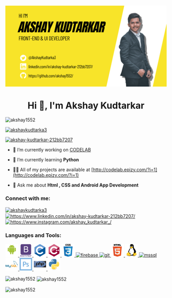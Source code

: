 ![](https://github.com/akshay1552/akshay1552/blob/main/Akshay%20Banner.png)
<h1 align="center">Hi 👋, I'm Akshay Kudtarkar</h1>
<!-- <h3 align="center">A passionate frontend developer from India</h3> -->

<p align="left"> <img src="https://komarev.com/ghpvc/?username=akshay1552&label=Profile%20views&color=0e75b6&style=flat" alt="akshay1552" /> </p>

<p align="left"> <a href="https://twitter.com/akshaykudtarka3" target="blank"><img src="https://img.shields.io/twitter/follow/akshaykudtarka3?logo=twitter&style=for-the-badge" alt="akshaykudtarka3" /></a> </p>

<p align="left"> <a href="https://www.linkedin.com/in/akshay-kudtarkar-212bb7207/" target="blank"><img src="https://img.shields.io/badge/LinkedIn-0077B5?style=for-the-badge&logo=linkedin&logoColor=white" alt="akshay-kudtarkar-212bb7207" /></a> </p>

- 🔭 I’m currently working on [CODELAB](http://codelab.epizy.com/?i=1)

- 🌱 I’m currently learning **Python**

- 👨‍💻 All of my projects are available at [http://codelab.epizy.com/?i=1](http://codelab.epizy.com/?i=1)

- 💬 Ask me about **Html , CSS and Android App Development**

<h3 align="left">Connect with me:</h3>
<p align="left">
<a href="https://twitter.com/akshaykudtarka3" target="blank"><img align="center" src="https://raw.githubusercontent.com/rahuldkjain/github-profile-readme-generator/master/src/images/icons/Social/twitter.svg" alt="akshaykudtarka3" height="30" width="40" /></a>
<a href="https://linkedin.com/in/https://www.linkedin.com/in/akshay-kudtarkar-212bb7207/" target="blank"><img align="center" src="https://raw.githubusercontent.com/rahuldkjain/github-profile-readme-generator/master/src/images/icons/Social/linked-in-alt.svg" alt="https://www.linkedin.com/in/akshay-kudtarkar-212bb7207/" height="30" width="40" /></a>
<a href="https://instagram.com/https://www.instagram.com/akshay_kudtarkar_/" target="blank"><img align="center" src="https://raw.githubusercontent.com/rahuldkjain/github-profile-readme-generator/master/src/images/icons/Social/instagram.svg" alt="https://www.instagram.com/akshay_kudtarkar_/" height="30" width="40" /></a>
</p>

<h3 align="left">Languages and Tools:</h3>
<p align="left"> <a href="https://developer.android.com" target="_blank"> <img src="https://raw.githubusercontent.com/devicons/devicon/master/icons/android/android-original-wordmark.svg" alt="android" width="40" height="40"/> </a> <a href="https://getbootstrap.com" target="_blank"> <img src="https://raw.githubusercontent.com/devicons/devicon/master/icons/bootstrap/bootstrap-plain-wordmark.svg" alt="bootstrap" width="40" height="40"/> </a> <a href="https://www.cprogramming.com/" target="_blank"> <img src="https://raw.githubusercontent.com/devicons/devicon/master/icons/c/c-original.svg" alt="c" width="40" height="40"/> </a> <a href="https://www.w3schools.com/cpp/" target="_blank"> <img src="https://raw.githubusercontent.com/devicons/devicon/master/icons/cplusplus/cplusplus-original.svg" alt="cplusplus" width="40" height="40"/> </a> <a href="https://www.w3schools.com/css/" target="_blank"> <img src="https://raw.githubusercontent.com/devicons/devicon/master/icons/css3/css3-original-wordmark.svg" alt="css3" width="40" height="40"/> </a> <a href="https://firebase.google.com/" target="_blank"> <img src="https://www.vectorlogo.zone/logos/firebase/firebase-icon.svg" alt="firebase" width="40" height="40"/> </a> <a href="https://git-scm.com/" target="_blank"> <img src="https://www.vectorlogo.zone/logos/git-scm/git-scm-icon.svg" alt="git" width="40" height="40"/> </a> <a href="https://www.w3.org/html/" target="_blank"> <img src="https://raw.githubusercontent.com/devicons/devicon/master/icons/html5/html5-original-wordmark.svg" alt="html5" width="40" height="40"/> </a> <a href="https://www.linux.org/" target="_blank"> <img src="https://raw.githubusercontent.com/devicons/devicon/master/icons/linux/linux-original.svg" alt="linux" width="40" height="40"/> </a> <a href="https://www.microsoft.com/en-us/sql-server" target="_blank"> <img src="https://www.svgrepo.com/show/303229/microsoft-sql-server-logo.svg" alt="mssql" width="40" height="40"/> </a> <a href="https://www.mysql.com/" target="_blank"> <img src="https://raw.githubusercontent.com/devicons/devicon/master/icons/mysql/mysql-original-wordmark.svg" alt="mysql" width="40" height="40"/> </a> <a href="https://www.photoshop.com/en" target="_blank"> <img src="https://raw.githubusercontent.com/devicons/devicon/master/icons/photoshop/photoshop-line.svg" alt="photoshop" width="40" height="40"/> </a> <a href="https://www.php.net" target="_blank"> <img src="https://raw.githubusercontent.com/devicons/devicon/master/icons/php/php-original.svg" alt="php" width="40" height="40"/> </a> <a href="https://www.python.org" target="_blank"> <img src="https://raw.githubusercontent.com/devicons/devicon/master/icons/python/python-original.svg" alt="python" width="40" height="40"/> </a> </p>

<p><img align="left" src="https://github-readme-stats.vercel.app/api/top-langs?username=akshay1552&show_icons=true&locale=en&layout=compact" alt="akshay1552" /></p>

<p>&nbsp;<img align="center" src="https://github-readme-stats.vercel.app/api?username=akshay1552&show_icons=true&locale=en" alt="akshay1552" /></p>

<p><img align="center" src="https://github-readme-streak-stats.herokuapp.com/?user=akshay1552&" alt="akshay1552" /></p>
